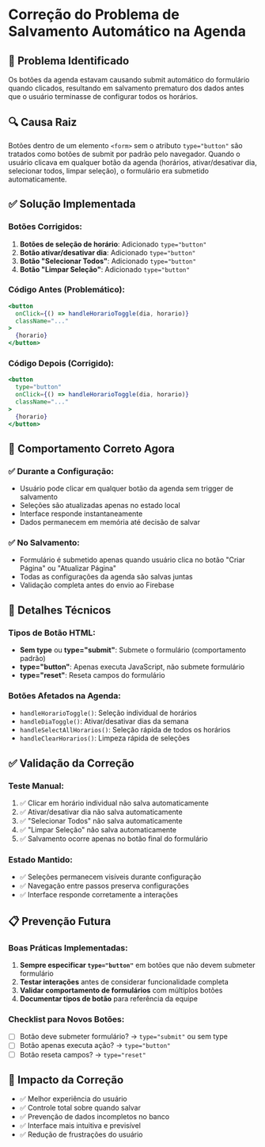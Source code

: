 # Correção do Problema de Salvamento Automático na Agenda

## 🐛 Problema Identificado
Os botões da agenda estavam causando submit automático do formulário quando clicados, resultando em salvamento prematuro dos dados antes que o usuário terminasse de configurar todos os horários.

## 🔍 Causa Raiz
Botões dentro de um elemento `<form>` sem o atributo `type="button"` são tratados como botões de submit por padrão pelo navegador. Quando o usuário clicava em qualquer botão da agenda (horários, ativar/desativar dia, selecionar todos, limpar seleção), o formulário era submetido automaticamente.

## ✅ Solução Implementada

### Botões Corrigidos:
1. **Botões de seleção de horário**: Adicionado `type="button"`
2. **Botão ativar/desativar dia**: Adicionado `type="button"`
3. **Botão "Selecionar Todos"**: Adicionado `type="button"`
4. **Botão "Limpar Seleção"**: Adicionado `type="button"`

### Código Antes (Problemático):
```jsx
<button
  onClick={() => handleHorarioToggle(dia, horario)}
  className="..."
>
  {horario}
</button>
```

### Código Depois (Corrigido):
```jsx
<button
  type="button"
  onClick={() => handleHorarioToggle(dia, horario)}
  className="..."
>
  {horario}
</button>
```

## 🎯 Comportamento Correto Agora

### ✅ Durante a Configuração:
- Usuário pode clicar em qualquer botão da agenda sem trigger de salvamento
- Seleções são atualizadas apenas no estado local
- Interface responde instantaneamente
- Dados permanecem em memória até decisão de salvar

### ✅ No Salvamento:
- Formulário é submetido apenas quando usuário clica no botão "Criar Página" ou "Atualizar Página"
- Todas as configurações da agenda são salvas juntas
- Validação completa antes do envio ao Firebase

## 🔧 Detalhes Técnicos

### Tipos de Botão HTML:
- **Sem type** ou **type="submit"**: Submete o formulário (comportamento padrão)
- **type="button"**: Apenas executa JavaScript, não submete formulário
- **type="reset"**: Reseta campos do formulário

### Botões Afetados na Agenda:
- `handleHorarioToggle()`: Seleção individual de horários
- `handleDiaToggle()`: Ativar/desativar dias da semana
- `handleSelectAllHorarios()`: Seleção rápida de todos os horários
- `handleClearHorarios()`: Limpeza rápida de seleções

## ✅ Validação da Correção

### Teste Manual:
1. ✅ Clicar em horário individual não salva automaticamente
2. ✅ Ativar/desativar dia não salva automaticamente
3. ✅ "Selecionar Todos" não salva automaticamente
4. ✅ "Limpar Seleção" não salva automaticamente
5. ✅ Salvamento ocorre apenas no botão final do formulário

### Estado Mantido:
- ✅ Seleções permanecem visíveis durante configuração
- ✅ Navegação entre passos preserva configurações
- ✅ Interface responde corretamente a interações

## 📋 Prevenção Futura

### Boas Práticas Implementadas:
1. **Sempre especificar `type="button"`** em botões que não devem submeter formulário
2. **Testar interações** antes de considerar funcionalidade completa
3. **Validar comportamento de formulários** com múltiplos botões
4. **Documentar tipos de botão** para referência da equipe

### Checklist para Novos Botões:
- [ ] Botão deve submeter formulário? → `type="submit"` ou sem type
- [ ] Botão apenas executa ação? → `type="button"`
- [ ] Botão reseta campos? → `type="reset"`

## 🎯 Impacto da Correção
- ✅ Melhor experiência do usuário
- ✅ Controle total sobre quando salvar
- ✅ Prevenção de dados incompletos no banco
- ✅ Interface mais intuitiva e previsível
- ✅ Redução de frustrações do usuário
